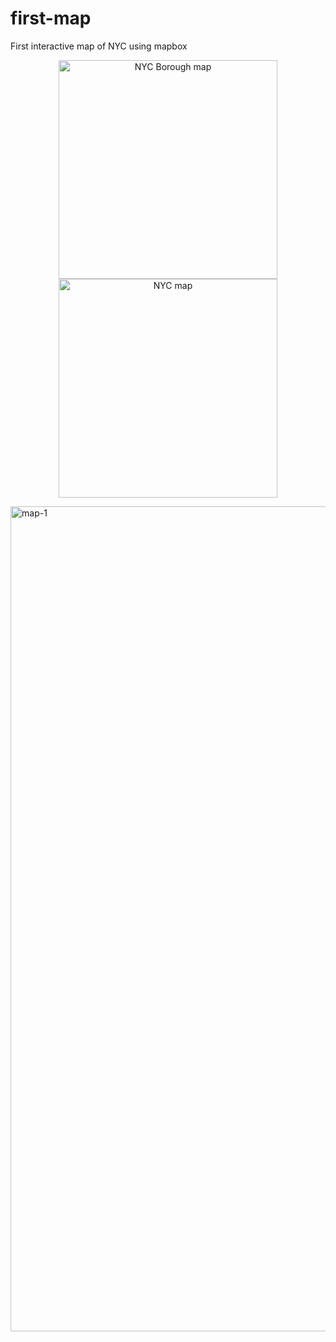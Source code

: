 # first-map
 First interactive map of NYC using mapbox
 <p align="center">
  <img src="imgs/map-1" width="350" title="NYC Borough map">
  <img src="Desktop/imgs/map-2" width="350" alt="NYC map">
</p>
<img width="1320" alt="map-1" src="https://user-images.githubusercontent.com/112721395/231629041-7d044f58-e60a-44a8-a413-20b36e1b7d80.png">
